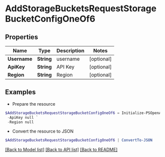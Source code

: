 # AddStorageBucketsRequestStorageBucketConfigOneOf6
## Properties

Name | Type | Description | Notes
------------ | ------------- | ------------- | -------------
**Username** | **String** | username | [optional] 
**ApiKey** | **String** | API Key | [optional] 
**Region** | **String** | Region | [optional] 

## Examples

- Prepare the resource
```powershell
$AddStorageBucketsRequestStorageBucketConfigOneOf6 = Initialize-PSOpenAPIToolsAddStorageBucketsRequestStorageBucketConfigOneOf6  -Username null `
 -ApiKey null `
 -Region null
```

- Convert the resource to JSON
```powershell
$AddStorageBucketsRequestStorageBucketConfigOneOf6 | ConvertTo-JSON
```

[[Back to Model list]](../README.md#documentation-for-models) [[Back to API list]](../README.md#documentation-for-api-endpoints) [[Back to README]](../README.md)

